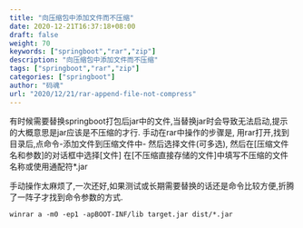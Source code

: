 ```yaml
---
title: "向压缩包中添加文件而不压缩"
date: 2020-12-21T16:37:18+08:00
draft: false
weight: 70
keywords: ["springboot","rar","zip"]
description: "向压缩包中添加文件而不压缩"
tags: ["springboot","rar","zip"]
categories: ["springboot"]
author: "码魂"
url: "2020/12/21/rar-append-file-not-compress"
---
```


有时候需要替换springboot打包后jar中的文件,当替换jar时会导致无法启动,提示的大概意思是jar应该是不压缩的才行.
手动在rar中操作的步骤是,
用rar打开,找到目录后,点命令-添加文件到压缩文件中-
然后选择文件(可多选),
然后在\[压缩文件名和参数]的对话框中选择\[文件]
在\[不压缩直接存储的文件]中填写不压缩的文件名称或使用通配符*.jar

手动操作太麻烦了,一次还好,如果测试或长期需要替换的话还是命令比较方便,折腾了一阵子才找到命令参数的方式.

```
winrar a -m0 -ep1 -apBOOT-INF/lib target.jar dist/*.jar
```